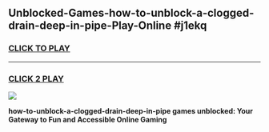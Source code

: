 
## Unblocked-Games-how-to-unblock-a-clogged-drain-deep-in-pipe-Play-Online #j1ekq
<h3>
<a href="https://news.freeplayer.one?title=how-to-unblock-a-clogged-drain-deep-in-pipe&ref=3">CLICK TO PLAY</a></h3>
<hr>

<h3>
<a href="https://news.freeplayer.one?title=how-to-unblock-a-clogged-drain-deep-in-pipe&ref=3">CLICK 2 PLAY</a>
  
</h3>

<a href="https://news.freeplayer.one?title=how-to-unblock-a-clogged-drain-deep-in-pipe&ref=3"><img src="https://clearcache.store/games.png"></a>


**how-to-unblock-a-clogged-drain-deep-in-pipe games unblocked: Your Gateway to Fun and Accessible Online Gaming**
